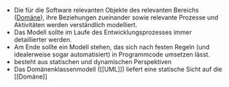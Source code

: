 - Die für die Software relevanten Objekte des relevanten Bereichs ([Domäne](Domäne.md)), ihre Beziehungen zueinander sowie relevante Prozesse und Aktivitäten werden verständlich modelliert.
- Das Modell sollte im Laufe des Entwicklungsprozesses immer detaillierter werden.
- Am Ende sollte ein Modell stehen, das sich nach festen Regeln (und idealerweise sogar automatisiert) in Programmcode umsetzen lässt.
- besteht aus statischen und dynamischen Perspektiven
- Das Domänenklassenmodell ([[UML]]) liefert eine statische Sicht auf die [[Domäne]]
